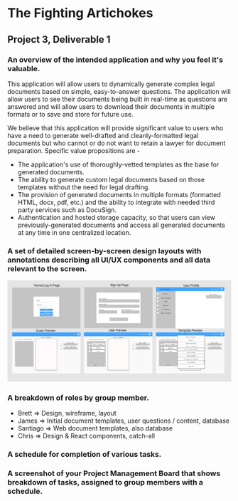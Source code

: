 # The Fighting Artichokes

## Project 3, Deliverable 1

### An overview of the intended application and why you feel it's valuable.

This application will allow users to dynamically generate complex legal documents based on simple, easy-to-answer questions. The application will allow users to see their documents being built in real-time as questions are answered and will allow users to download their documents in multiple formats or to save and store for future use.

We believe that this application will provide significant value to users who have a need to generate well-drafted and cleanly-formatted legal documents but who cannot or do not want to retain a lawyer for document preparation. Specific value propositions are - 

* The application's use of thoroughly-vetted templates as the base for generated documents.
* The ability to generate custom legal documents based on those templates without the need for legal drafting.
* The provision of generated documents in multiple formats (formatted HTML, docx, pdf, etc.) and the ability to integrate with needed third party services such as DocuSign.
* Authentication and hosted storage capacity, so that users can view previously-generated documents and access all generated documents at any time in one centralized location.

### A set of detailed screen-by-screen design layouts with annotations describing all UI/UX components and all data relevant to the screen.

![image](./ui-screenshot.png)

### A breakdown of roles by group member.

* Brett => Design, wireframe, layout
* James => Initial document templates, user questions / content, database
* Santiago => Web document templates, also database
* Chris => Design & React components, catch-all

### A schedule for completion of various tasks.

### A screenshot of your Project Management Board that shows breakdown of tasks, assigned to group members with a schedule.
